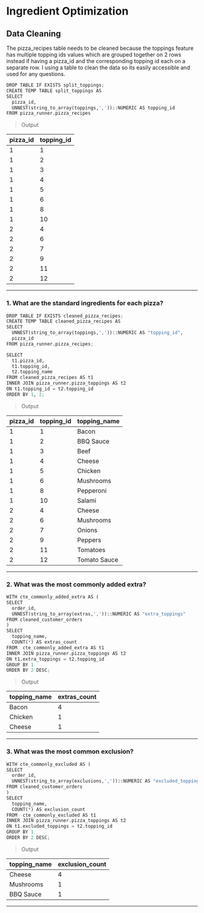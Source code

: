 # Ingredient Optimization 

## Data Cleaning
The pizza_recipes table needs to be cleaned because the toppings feature has multiple topping ids values which are grouped together on 2 rows instead if having a pizza_id and the corresponding topping id each on a separate row. 
I using a table to clean the data so its easily accessible and used for any questions.
```python
DROP TABLE IF EXISTS split_toppings;
CREATE TEMP TABLE split_toppings AS
SELECT
  pizza_id,
  UNNEST(string_to_array(toppings,','))::NUMERIC AS topping_id
FROM pizza_runner.pizza_recipes

```
> Output
> 
| pizza_id | topping_id |
| --------- | ------------- |  
| 1  | 1   | 
| 1  | 2   |  
| 1  | 3   | 
| 1  | 4   |  
| 1  | 5   | 
| 1  | 6   |  
| 1  | 8   |  
| 1  | 10   |  
| 2  | 4   |  
| 2  | 6   |  
| 2  | 7   |  
| 2  | 9   |  
| 2  | 11   |  
| 2  | 12   |  
-----

### 1.  What are the standard ingredients for each pizza?
```python
DROP TABLE IF EXISTS cleaned_pizza_recipes;
CREATE TEMP TABLE cleaned_pizza_recipes AS
SELECT
  UNNEST(string_to_array(toppings,','))::NUMERIC AS "topping_id", 
  pizza_id  
FROM pizza_runner.pizza_recipes;

SELECT
  t1.pizza_id,
  t1.topping_id,
  t2.topping_name
FROM cleaned_pizza_recipes AS t1
INNER JOIN pizza_runner.pizza_toppings AS t2
ON t1.topping_id = t2.topping_id
ORDER BY 1, 2;
```
> Output

| pizza_id | topping_id | topping_name  | 
| --------- | ------------- | ------------- | 
| 1  | 1   | Bacon | 
| 1  | 2   | BBQ Sauce | 
| 1  | 3   | Beef | 
| 1  | 4   | Cheese | 
| 1  | 5   | Chicken | 
| 1  | 6   | Mushrooms | 
| 1  | 8   | Pepperoni | 
| 1  | 10   | Salami | 
| 2  | 4   | Cheese | 
| 2  | 6   | Mushrooms | 
| 2  | 7   | Onions | 
| 2  | 9   | Peppers | 
| 2  | 11   | Tomatoes | 
| 2  | 12   | Tomato Sauce | 
-----

### 2. What was the most commonly added extra?
```python
WITH cte_commonly_added_extra AS (
SELECT
  order_id,
  UNNEST(string_to_array(extras,','))::NUMERIC AS "extra_toppings"
FROM cleaned_customer_orders 
)
SELECT
  topping_name,
  COUNT(*) AS extras_count
FROM  cte_commonly_added_extra AS t1 
INNER JOIN pizza_runner.pizza_toppings AS t2
ON t1.extra_toppings = t2.topping_id
GROUP BY 1
ORDER BY 2 DESC;

```
> Output
> 
| topping_name | extras_count | 
| --------- | ------------- | 
| Bacon  | 4   |
| Chicken  | 1   | 
| Cheese  | 1   | 
---
### 3. What was the most common exclusion?
```python
WITH cte_commonly_excluded AS (
SELECT
  order_id,
  UNNEST(string_to_array(exclusions,','))::NUMERIC AS "excluded_toppings"
FROM cleaned_customer_orders 
)
SELECT
  topping_name,
  COUNT(*) AS exclusion_count
FROM  cte_commonly_excluded AS t1 
INNER JOIN pizza_runner.pizza_toppings AS t2
ON t1.excluded_toppings = t2.topping_id
GROUP BY 1
ORDER BY 2 DESC;

```
> Output
> 
| topping_name | exclusion_count | 
| --------- | ------------- | 
| Cheese  | 4   |
| Mushrooms  | 1   | 
| BBQ Sauce  | 1   | 

-----
